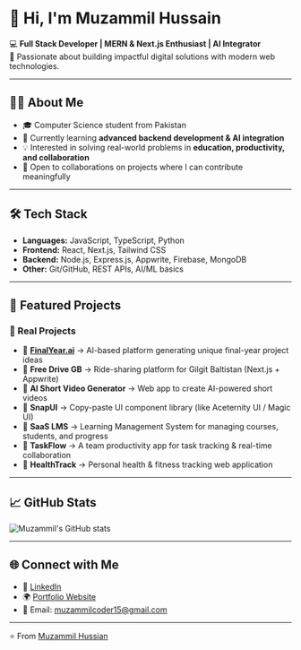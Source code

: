 # 👋 Hi, I'm Muzammil Hussain  

💻 **Full Stack Developer | MERN & Next.js Enthusiast | AI Integrator**  
🚀 Passionate about building impactful digital solutions with modern web technologies.  

---

## 🧑‍💻 About Me  
- 🎓 Computer Science student from Pakistan  
- 🌱 Currently learning **advanced backend development & AI integration**  
- 💡 Interested in solving real-world problems in **education, productivity, and collaboration**  
- 🤝 Open to collaborations on projects where I can contribute meaningfully  

---

## 🛠️ Tech Stack  
- **Languages:** JavaScript, TypeScript, Python  
- **Frontend:** React, Next.js, Tailwind CSS  
- **Backend:** Node.js, Express.js, Appwrite, Firebase, MongoDB  
- **Other:** Git/GitHub, REST APIs, AI/ML basics  

---

## 📂 Featured Projects  

### 🚀 Real Projects  
- 🔹 **[FinalYear.ai](#)** → AI-based platform generating unique final-year project ideas  
- 🔹 **Free Drive GB** → Ride-sharing platform for Gilgit Baltistan (Next.js + Appwrite)  
- 🔹 **AI Short Video Generator** → Web app to create AI-powered short videos  
- 🔹 **SnapUI** → Copy-paste UI component library (like Aceternity UI / Magic UI)  
- 🔹 **SaaS LMS** → Learning Management System for managing courses, students, and progress  
- 🔹 **TaskFlow** → A team productivity app for task tracking & real-time collaboration   
- 🔹 **HealthTrack** → Personal health & fitness tracking web application  

---

## 📈 GitHub Stats  
![Muzammil's GitHub stats](https://github-readme-stats.vercel.app/api?username=muzammil-15&show_icons=true&theme=radical)  

---

## 🌐 Connect with Me  
- 💼 [LinkedIn](https://www.linkedin.com/in/your-link/)  
- 🌍 [Portfolio Website](https://muzammil-dev.vercel.app)  
- 📧 Email: muzammilcoder15@gmail.com  

---
⭐️ From [Muzammil Hussian](https://github.com/muzammil-15)
